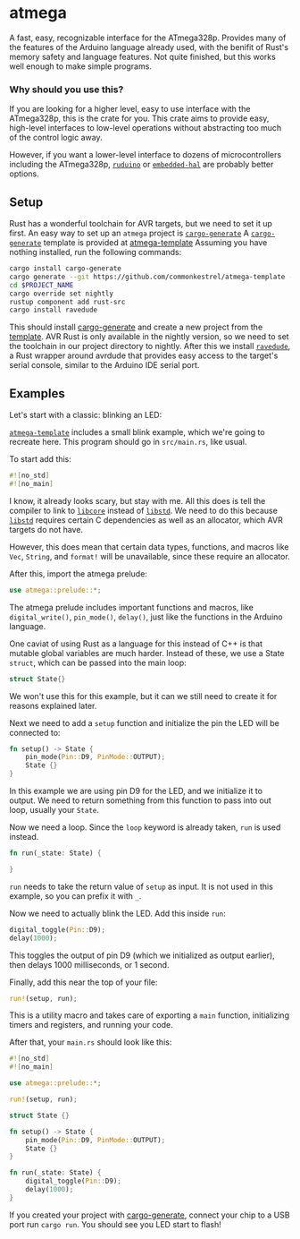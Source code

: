 # atmega

A fast, easy, recognizable interface for the ATmega328p.
Provides many of the features of the Arduino language already used, with the benifit of Rust's memory safety and language features.
Not quite finished, but this works well enough to make simple programs.

### Why should you use this?
If you are looking for a higher level, easy to use interface with the ATmega328p, this is the crate for you.
This crate aims to provide easy, high-level interfaces to low-level operations without abstracting too much of the control logic away.

However, if you want a lower-level interface to dozens of microcontrollers including the ATmega328p, [`ruduino`](https://github.com/avr-rust/ruduino) or [`embedded-hal`](https://github.com/rust-embedded/embedded-hal) are probably better options.

## Setup
Rust has a wonderful toolchain for AVR targets, but we need to set it up first.
An easy way to set up an `atmega` project is [`cargo-generate`](https://github.com/cargo-generate/cargo-generate)
A [`cargo-generate`](https://github.com/cargo-generate/cargo-generate) template is provided at [atmega-template](https://github.com/commonkestrel/atmega-template)
Assuming you have nothing installed, run the following commands:
```sh
cargo install cargo-generate
cargo generate --git https://github.com/commonkestrel/atmega-template --name $PROJECT_NAME
cd $PROJECT_NAME
cargo override set nightly
rustup component add rust-src
cargo install ravedude
```
This should install [cargo-generate](https://github.com/cargo-generate/cargo-generate) and create a new project from the [template](https://github.com/commonkestrel/atmega-template). 
AVR Rust is only available in the nightly version, so we need to set the toolchain in our project directory to nightly.
After this we install [`ravedude`](https://github.com/Rahix/avr-hal/tree/main/ravedude), a Rust wrapper around avrdude that provides easy access to the target's serial console, similar to the Arduino IDE serial port.

## Examples
Let's start with a classic: blinking an LED: 

[`atmega-template`](https://github.com/commonkestrel/atmega-template) includes a small blink example, which we're going to recreate here.
This program should go in `src/main.rs`, like usual.

To start add this:
```rust
#![no_std]
#![no_main]
```
I know, it already looks scary, but stay with me.
All this does is tell the compiler to link to [`libcore`](https://doc.rust-lang.org/core/) instead of [`libstd`](https://doc.rust-lang.org/std/).
We need to do this because [`libstd`](https://doc.rust-lang.org/std/) requires certain C dependencies as well as an allocator, which AVR targets do not have.

However, this does mean that certain data types, functions, and macros like `Vec`, `String`, and `format!` will be unavailable, since these require an allocator.

After this, import the atmega prelude:
```rust
use atmega::prelude::*;
```
The atmega prelude includes important functions and macros, like `digital_write()`, `pin_mode()`, `delay()`, just like the functions in the Arduino language.

One caviat of using Rust as a language for this instead of C++ is that mutable global variables are much harder.
Instead of these, we use a State `struct`, which can be passed into the main loop:
```rust
struct State{}
```
We won't use this for this example, but it can we still need to create it for reasons explained later.

Next we need to add a `setup` function and initialize the pin the LED will be connected to:
```rust
fn setup() -> State {
    pin_mode(Pin::D9, PinMode::OUTPUT);
    State {}
}
```
In this example we are using pin D9 for the LED, and we initialize it to output.
We need to return something from this function to pass into out loop, usually your `State`.

Now we need a loop. Since the `loop` keyword is already taken, `run` is used instead.
```rust
fn run(_state: State) {

}
```
`run` needs to take the return value of `setup` as input.
It is not used in this example, so you can prefix it with `_`.

Now we need to actually blink the LED.
Add this inside `run`:
```rust
digital_toggle(Pin::D9);
delay(1000);
```
This toggles the output of pin D9 (which we initialized as output earlier), then delays 1000 milliseconds, or 1 second.

Finally, add this near the top of your file: 
```rust
run!(setup, run);
```
This is a utility macro and takes care of exporting a `main` function, initializing timers and registers, and running your code.

After that, your `main.rs` should look like this: 
```rust
#![no_std]
#![no_main]

use atmega::prelude::*;

run!(setup, run);

struct State {}

fn setup() -> State {
    pin_mode(Pin::D9, PinMode::OUTPUT);
    State {}
}

fn run(_state: State) {
    digital_toggle(Pin::D9);
    delay(1000);
}
```

If you created your project with [cargo-generate](https://github.com/cargo-generate/cargo-generate), connect your chip to a USB port run `cargo run`.
You should see you LED start to flash!
